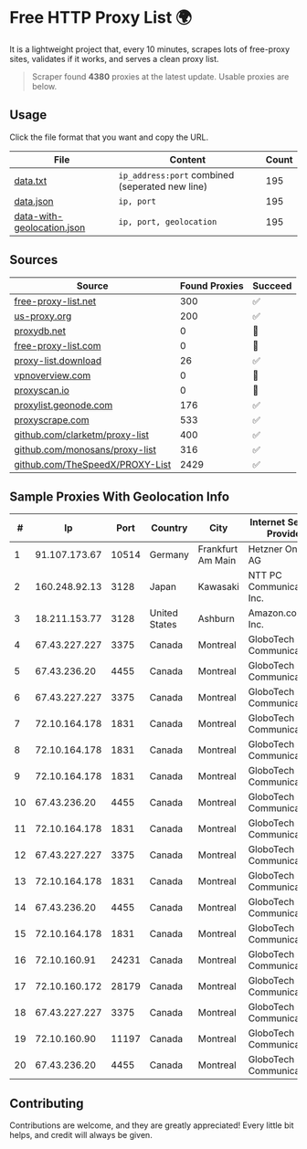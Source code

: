 
# Free HTTP Proxy List 🌍

It is a lightweight project that, every 10 minutes, scrapes lots of free-proxy sites, validates if it works, and serves a clean proxy list.


> Scraper found **4380** proxies at the latest update. Usable proxies are below.

## Usage

Click the file format that you want and copy the URL.


|File|Content|Count|
|----|-------|-----|
|[data.txt](https://raw.githubusercontent.com/themiralay/Proxy-List-World/master/data.txt)|`ip_address:port` combined (seperated new line)|195|
|[data.json](https://raw.githubusercontent.com/themiralay/Proxy-List-World/master/data.json)|`ip, port`|195|
|[data-with-geolocation.json](https://raw.githubusercontent.com/themiralay/Proxy-List-World/master/data-with-geolocation.json)|`ip, port, geolocation`|195|

## Sources

|Source|Found Proxies|Succeed|
|------|-------------|-------|
|[free-proxy-list.net](https://free-proxy-list.net)|300|✅|
|[us-proxy.org](https://www.us-proxy.org)|200|✅|
|[proxydb.net](http://proxydb.net)|0|🚫|
|[free-proxy-list.com](https://free-proxy-list.com/?page=&port=&type%5B%5D=http&type%5B%5D=https&up_time=0&search=Search)|0|🚫|
|[proxy-list.download](https://www.proxy-list.download/HTTP)|26|✅|
|[vpnoverview.com](https://vpnoverview.com/privacy/anonymous-browsing/free-proxy-servers)|0|🚫|
|[proxyscan.io](https://www.proxyscan.io)|0|🚫|
|[proxylist.geonode.com](https://proxylist.geonode.com/api/proxy-list?limit=300&page=1&sort_by=lastChecked&sort_type=desc&protocols=http,https)|176|✅|
|[proxyscrape.com](https://api.proxyscrape.com/v2/?request=displayproxies&protocol=http&timeout=10000&country=all&ssl=all&anonymity=all)|533|✅|
|[github.com/clarketm/proxy-list](https://raw.githubusercontent.com/clarketm/proxy-list/master/proxy-list-raw.txt)|400|✅|
|[github.com/monosans/proxy-list](https://raw.githubusercontent.com/monosans/proxy-list/main/proxies/http.txt)|316|✅|
|[github.com/TheSpeedX/PROXY-List](https://raw.githubusercontent.com/TheSpeedX/PROXY-List/master/http.txt)|2429|✅|


## Sample Proxies With Geolocation Info

|#|Ip|Port|Country|City|Internet Service Provider|
|-|--|----|-------|----|-------------------------|
|1|91.107.173.67|10514|Germany|Frankfurt Am Main|Hetzner Online AG|
|2|160.248.92.13|3128|Japan|Kawasaki|NTT PC Communications, Inc.|
|3|18.211.153.77|3128|United States|Ashburn|Amazon.com, Inc.|
|4|67.43.227.227|3375|Canada|Montreal|GloboTech Communications|
|5|67.43.236.20|4455|Canada|Montreal|GloboTech Communications|
|6|67.43.227.227|3375|Canada|Montreal|GloboTech Communications|
|7|72.10.164.178|1831|Canada|Montreal|GloboTech Communications|
|8|72.10.164.178|1831|Canada|Montreal|GloboTech Communications|
|9|72.10.164.178|1831|Canada|Montreal|GloboTech Communications|
|10|67.43.236.20|4455|Canada|Montreal|GloboTech Communications|
|11|72.10.164.178|1831|Canada|Montreal|GloboTech Communications|
|12|67.43.227.227|3375|Canada|Montreal|GloboTech Communications|
|13|72.10.164.178|1831|Canada|Montreal|GloboTech Communications|
|14|67.43.236.20|4455|Canada|Montreal|GloboTech Communications|
|15|72.10.164.178|1831|Canada|Montreal|GloboTech Communications|
|16|72.10.160.91|24231|Canada|Montreal|GloboTech Communications|
|17|72.10.160.172|28179|Canada|Montreal|GloboTech Communications|
|18|67.43.227.227|3375|Canada|Montreal|GloboTech Communications|
|19|72.10.160.90|11197|Canada|Montreal|GloboTech Communications|
|20|67.43.236.20|4455|Canada|Montreal|GloboTech Communications|



## Contributing

Contributions are welcome, and they are greatly appreciated! Every
little bit helps, and credit will always be given.

